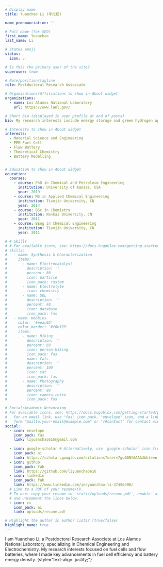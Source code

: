 ```yaml
---
# Display name
title: Yuanchao Li (李元超)

name_pronounciation: ''

# Full name (for SEO)
first_name: Yuanchao
last_name: Li

# Status emoji
status:
  icon: ☕️

# Is this the primary user of the site?
superuser: true

# Role/position/tagline
role: Postdoctoral Research Associate

# Organizations/Affiliations to show in About widget
organizations:
  - name: Los Alamos National Laboratory
    url: https://www.lanl.gov/

# Short bio (displayed in user profile at end of posts)
bio: My research interests include energy storage and green hydrogen application.

# Interests to show in About widget
interests:
  - Material Science and Engineering 
  - PEM Fuel Cell
  - Flow Battery
  - Theoretical Chemistry
  - Battery Modelling 


# Education to show in About widget
education:
  courses:
    - course: PhD in Chemical and Petroleum Engineering
      institution: University of Kansas, USA
      year: 2019
    - course: MS in Applied Chemical Engineering
      institution: Tianjin University, CN
      year: 2014
    - course: BSc in Chemistry
      institution: Nankai University, CN
      year: 2011
    - course: BEng in Chemical Engineering
      institution: Tianjin University, CN
      year: 2011

# # Skills
# # For available icons, see: https://docs.hugoblox.com/getting-started/page-builder/#icons
# skills:
#   - name: Synthesis & Characterization
#     items:
#       - name: Electrocatalyst
#         description: ''
#         percent: 80
#         icon: particle
#         icon_pack: custom
#       - name: Electrolyte
#         icon: chemistry
#       - name: SQL
#         description: ''
#         percent: 40
#         icon: database
#         icon_pack: fas
#   - name: Hobbies
#     color: '#eeac02'
#     color_border: '#f0bf23'
#     items:
#       - name: Hiking
#         description: ''
#         percent: 60
#         icon: person-hiking
#         icon_pack: fas
#       - name: Cats
#         description: ''
#         percent: 100
#         icon: cat
#         icon_pack: fas
#       - name: Photography
#         description: ''
#         percent: 80
#         icon: camera-retro
#         icon_pack: fas

# Social/Academic Networking
# For available icons, see: https://docs.hugoblox.com/getting-started/page-builder/#icons
#   For an email link, use "fas" icon pack, "envelope" icon, and a link in the
#   form "mailto:your-email@example.com" or "/#contact" for contact widget.
social:
  - icon: envelope
    icon_pack: fas
    link: liyuanchao616@gmail.com
  
  - icon: google-scholar # Alternatively, use `google-scholar` icon from `ai` icon pack
    icon_pack: ai
    link: https://scholar.google.com/citations?user=7go6DNYAAAAJ&hl=en
  - icon: github
    icon_pack: fab
    link: https://github.com/liyuanchao616
  - icon: linkedin
    icon_pack: fab
    link: https://www.linkedin.com/in/yuanchao-li-37456490/
  # Link to a PDF of your resume/CV.
  # To use: copy your resume to `static/uploads/resume.pdf`, enable `ai` icons in `params.yaml`,
  # and uncomment the lines below.
  - icon: cv
    icon_pack: ai
    link: uploads/resume.pdf

# Highlight the author in author lists? (true/false)
highlight_name: true
---
```


I am Yuanchao Li, a Postdoctoral Research Associate at Los Alamos National Laboratory, specializing in Chemical Engineering and Electrochemistry. My research interests focused on fuel cells and flow batteries, where I made key advancements in fuel cell efficiency and battery energy density. 
{style="text-align: justify;"}
